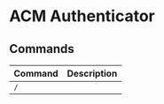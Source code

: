 # ACM Authenticator

## Commands
| Command | Description |
|---------|-------------|
| `/`     |             | 

